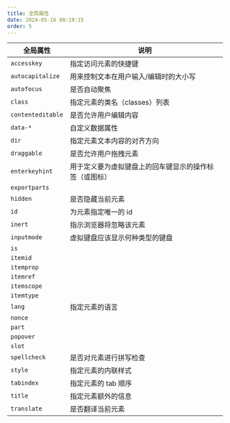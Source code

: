```yaml
---
title: 全局属性
date: 2024-05-16 00:19:15
order: 5
---
```


| 全局属性          | 说明                                                                             |
| ----------------- | -------------------------------------------------------------------------------- |
| `accesskey`       | 指定访问元素的快捷键                                                             |
| `autocapitalize`  | 用来控制文本在用户输入/编辑时的大小写 <Badge text="枚举属性" />                  |
| `autofocus`       | 是否自动聚焦 <Badge text="布尔属性" />                                           |
| `class`           | 指定元素的类名（classes）列表                                                    |
| `contenteditable` | 是否允许用户编辑内容 <Badge text="枚举属性" />                                   |
| `data-*`          | 自定义数据属性                                                                   |
| `dir`             | 指定元素文本内容的对齐方向 <Badge text="枚举属性" />                             |
| `draggable`       | 是否允许用户拖拽元素 <Badge text="枚举属性" />                                   |
| `enterkeyhint`    | 用于定义要为虚拟键盘上的回车键显示的操作标签（或图标） <Badge text="枚举属性" /> |
| `exportparts`     |                                                                                  |
| `hidden`          | 是否隐藏当前元素 <Badge text="布尔属性" />                                       |
| `id`              | 为元素指定唯一的 id                                                              |
| `inert`           | 指示浏览器将忽略该元素 <Badge text="布尔属性" />                                 |
| `inputmode`       | 虚拟键盘应该显示何种类型的键盘 <Badge text="枚举属性" />                         |
| `is`              |                                                                                  |
| `itemid`          |                                                                                  |
| `itemprop`        |                                                                                  |
| `itemref`         |                                                                                  |
| `itemscope`       |                                                                                  |
| `itemtype`        |                                                                                  |
| `lang`            | 指定元素的语言                                                                   |
| `nonce`           |                                                                                  |
| `part`            |                                                                                  |
| `popover`         |                                                                                  |
| `slot`            |                                                                                  |
| `spellcheck`      | 是否对元素进行拼写检查 <Badge text="枚举属性" />                                 |
| `style`           | 指定元素的内联样式                                                               |
| `tabindex`        | 指定元素的 tab 顺序                                                              |
| `title`           | 指定元素额外的信息                                                               |
| `translate`       | 是否翻译当前元素 <Badge text="枚举属性" />                                       |
